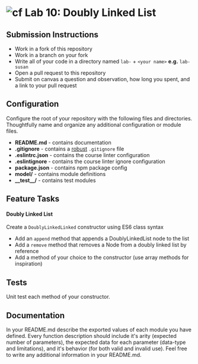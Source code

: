 ![cf](https://i.imgur.com/7v5ASc8.png) Lab 10: Doubly Linked List
======

## Submission Instructions
* Work in a fork of this repository
* Work in a branch on your fork
* Write all of your code in a directory named `lab-` + `<your name>` **e.g.** `lab-susan`
* Open a pull request to this repository
* Submit on canvas a question and observation, how long you spent, and a link to your pull request

## Configuration 
Configure the root of your repository with the following files and directories. Thoughtfully name and organize any additional configuration or module files.
* **README.md** - contains documentation
* **.gitignore** - contains a [robust](http://gitignore.io) `.gitignore` file 
* **.eslintrc.json** - contains the course linter configuration
* **.eslintignore** - contains the course linter ignore configuration
* **package.json** - contains npm package config
* **model/** - contains module definitions
* **\_\_test\_\_/** - contains test modules

## Feature Tasks  
#### Doubly Linked List
Create a `DoublyLinkedLinked` constructor using ES6 class syntax
* Add an `append` method that appends a DoublyLinkedList node to the list
* Add a `remove` method that removes a Node from a doubly linked list by reference
* Add a method of your choice to the constructor (use array methods for inspiration)

## Tests
Unit test each method of your constructor. 

## Documentation
In your README.md describe the exported values of each module you have defined. Every function description should include it's arity (expected number of parameters), the expected data for each parameter (data-type and limitations), and it's behavior (for both valid and invalid use). Feel free to write any additional information in your README.md.
